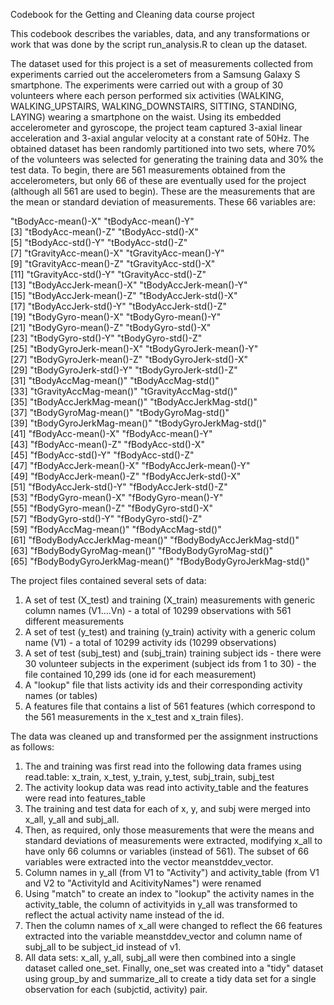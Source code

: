 Codebook for the Getting and Cleaning data course project

This codebook describes the variables, data, and any transformations or work that was done by
the script run_analysis.R to clean up the dataset.

The dataset used for this project is a set of measurements collected from experiments carried out the accelerometers from a Samsung Galaxy S smartphone. The experiments were carried out with a group of 30 volunteers where each person performed six activities (WALKING, WALKING_UPSTAIRS, WALKING_DOWNSTAIRS, SITTING, STANDING, LAYING) wearing a smartphone on the waist. Using its embedded accelerometer and gyroscope, the project team captured 3-axial linear acceleration and 3-axial angular velocity at a constant rate of 50Hz. The obtained dataset has been randomly partitioned into two sets, where 70% of the volunteers was selected for generating the training data and 30% the test data. To begin, there are 561 measurements obtained from the accelerometers, but only 66 of these are eventually used for the project (although all 561 are used to begin).  These are the measurements that are the mean or standard deviation of measurements. These 66 variables are:

  "tBodyAcc-mean()-X"           "tBodyAcc-mean()-Y"          
[3] "tBodyAcc-mean()-Z"           "tBodyAcc-std()-X"           
[5] "tBodyAcc-std()-Y"            "tBodyAcc-std()-Z"           
[7] "tGravityAcc-mean()-X"        "tGravityAcc-mean()-Y"       
[9] "tGravityAcc-mean()-Z"        "tGravityAcc-std()-X"        
[11] "tGravityAcc-std()-Y"         "tGravityAcc-std()-Z"        
[13] "tBodyAccJerk-mean()-X"       "tBodyAccJerk-mean()-Y"      
[15] "tBodyAccJerk-mean()-Z"       "tBodyAccJerk-std()-X"       
[17] "tBodyAccJerk-std()-Y"        "tBodyAccJerk-std()-Z"       
[19] "tBodyGyro-mean()-X"          "tBodyGyro-mean()-Y"         
[21] "tBodyGyro-mean()-Z"          "tBodyGyro-std()-X"          
[23] "tBodyGyro-std()-Y"           "tBodyGyro-std()-Z"          
[25] "tBodyGyroJerk-mean()-X"      "tBodyGyroJerk-mean()-Y"     
[27] "tBodyGyroJerk-mean()-Z"      "tBodyGyroJerk-std()-X"      
[29] "tBodyGyroJerk-std()-Y"       "tBodyGyroJerk-std()-Z"      
[31] "tBodyAccMag-mean()"          "tBodyAccMag-std()"          
[33] "tGravityAccMag-mean()"       "tGravityAccMag-std()"       
[35] "tBodyAccJerkMag-mean()"      "tBodyAccJerkMag-std()"      
[37] "tBodyGyroMag-mean()"         "tBodyGyroMag-std()"         
[39] "tBodyGyroJerkMag-mean()"     "tBodyGyroJerkMag-std()"     
[41] "fBodyAcc-mean()-X"           "fBodyAcc-mean()-Y"          
[43] "fBodyAcc-mean()-Z"           "fBodyAcc-std()-X"           
[45] "fBodyAcc-std()-Y"            "fBodyAcc-std()-Z"           
[47] "fBodyAccJerk-mean()-X"       "fBodyAccJerk-mean()-Y"      
[49] "fBodyAccJerk-mean()-Z"       "fBodyAccJerk-std()-X"       
[51] "fBodyAccJerk-std()-Y"        "fBodyAccJerk-std()-Z"       
[53] "fBodyGyro-mean()-X"          "fBodyGyro-mean()-Y"         
[55] "fBodyGyro-mean()-Z"          "fBodyGyro-std()-X"          
[57] "fBodyGyro-std()-Y"           "fBodyGyro-std()-Z"          
[59] "fBodyAccMag-mean()"          "fBodyAccMag-std()"          
[61] "fBodyBodyAccJerkMag-mean()"  "fBodyBodyAccJerkMag-std()"  
[63] "fBodyBodyGyroMag-mean()"     "fBodyBodyGyroMag-std()"     
[65] "fBodyBodyGyroJerkMag-mean()" "fBodyBodyGyroJerkMag-std()"

The project files contained several sets of data:

1) A set of test (X_test) and training (X_train) measurements with generic column names (V1....Vn) - a total of 10299 observations with 561 different measurements
2) A set of test (y_test) and training (y_train) activity with a generic colum name (V1) - a total of 10299 activity ids (10299 observations)
3) A set of test (subj_test) and (subj_train) training subject ids - there were 30 volunteer subjects in the experiment (subject ids from 1 to 30) -  the file contained 10,299 ids (one id for each measurement)
4) A "lookup" file that lists activity ids and their corresponding activity names (or tables)
5) A features file that contains a list of 561 features (which correspond to the 561 measurements in the x_test and x_train files).

The data was cleaned up and transformed per the assignment instructions as follows:

1) The  and training was first read into the following data frames using read.table:
x_train, x_test, y_train, y_test, subj_train, subj_test
2) The activity lookup data was read into activity_table and the features were read into features_table
3) The training and test data for each of x, y, and subj were merged into x_all, y_all and subj_all.
4) Then, as required, only those measurements that were the means and standard deviations of measurements were extracted, modifying x_all to have only 66 columns or variables (instead of 561). The subset of 66 variables were extracted into the vector meanstddev_vector.
5) Column names in y_all (from V1 to "Activity") and activity_table (from V1 and V2 to "ActivityId and AcitivityNames") were renamed
6) Using "match" to create an index to "lookup" the activity names in the activity_table, the column of activityids in y_all was transformed to reflect the actual activity name instead of the id.
7) Then the column names of x_all were changed to reflect the 66 features extracted into the variable meanstddev_vector and column name of subj_all to be subject_id instead of v1.
8) All data sets: x_all, y_all, subj_all were then combined into a single dataset called one_set.
Finally, one_set was created into a "tidy" dataset using group_by and summarize_all to create a tidy data set for a single observation for each (subjctid, activity) pair.
